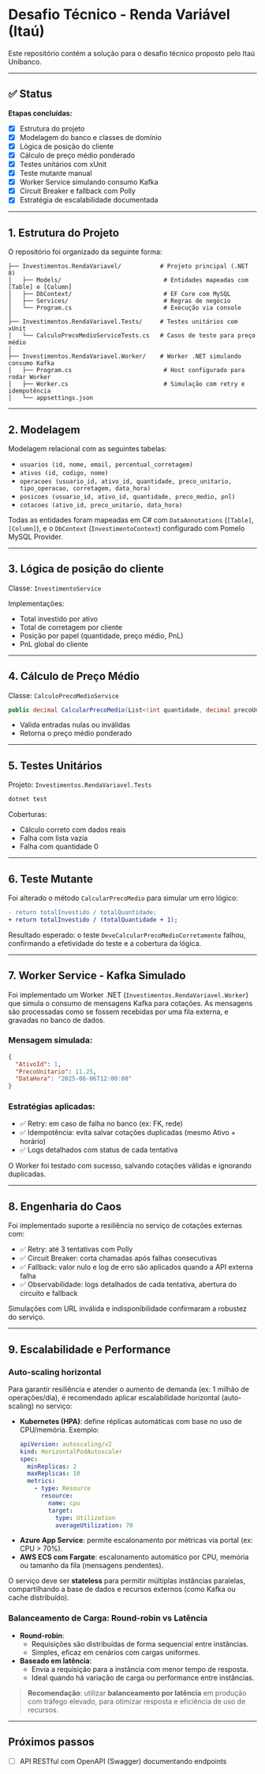 # Desafio Técnico - Renda Variável (Itaú)

Este repositório contém a solução para o desafio técnico proposto pelo Itaú Unibanco.

---

## ✅ Status

**Etapas concluídas:**

* [x] Estrutura do projeto
* [x] Modelagem do banco e classes de domínio
* [x] Lógica de posição do cliente
* [x] Cálculo de preço médio ponderado
* [x] Testes unitários com xUnit
* [x] Teste mutante manual
* [x] Worker Service simulando consumo Kafka
* [x] Circuit Breaker e fallback com Polly
* [x] Estratégia de escalabilidade documentada

---

## 1. Estrutura do Projeto

O repositório foi organizado da seguinte forma:

```
├── Investimentos.RendaVariavel/           # Projeto principal (.NET 8)
│   ├── Models/                             # Entidades mapeadas com [Table] e [Column]
│   ├── DbContext/                          # EF Core com MySQL
│   ├── Services/                           # Regras de negócio
│   └── Program.cs                          # Execução via console
│
├── Investimentos.RendaVariavel.Tests/     # Testes unitários com xUnit
│   └── CalculoPrecoMedioServiceTests.cs   # Casos de teste para preço médio
│
├── Investimentos.RendaVariavel.Worker/    # Worker .NET simulando consumo Kafka
│   ├── Program.cs                          # Host configurado para rodar Worker
│   ├── Worker.cs                           # Simulação com retry e idempotência
│   └── appsettings.json
```

---

## 2. Modelagem

Modelagem relacional com as seguintes tabelas:

* `usuarios (id, nome, email, percentual_corretagem)`
* `ativos (id, codigo, nome)`
* `operacoes (usuario_id, ativo_id, quantidade, preco_unitario, tipo_operacao, corretagem, data_hora)`
* `posicoes (usuario_id, ativo_id, quantidade, preco_medio, pnl)`
* `cotacoes (ativo_id, preco_unitario, data_hora)`

Todas as entidades foram mapeadas em C# com `DataAnnotations` (`[Table]`, `[Column]`), e o `DbContext` (`InvestimentoContext`) configurado com Pomelo MySQL Provider.

---

## 3. Lógica de posição do cliente

Classe: `InvestimentoService`

Implementações:

* Total investido por ativo
* Total de corretagem por cliente
* Posição por papel (quantidade, preço médio, PnL)
* PnL global do cliente

---

## 4. Cálculo de Preço Médio

Classe: `CalculoPrecoMedioService`

```csharp
public decimal CalcularPrecoMedio(List<(int quantidade, decimal precoUnitario)> compras)
```

* Valida entradas nulas ou inválidas
* Retorna o preço médio ponderado

---

## 5. Testes Unitários

Projeto: `Investimentos.RendaVariavel.Tests`

```bash
dotnet test
```

Coberturas:

* Cálculo correto com dados reais
* Falha com lista vazia
* Falha com quantidade 0

---

## 6. Teste Mutante

Foi alterado o método `CalcularPrecoMedio` para simular um erro lógico:

```diff
- return totalInvestido / totalQuantidade;
+ return totalInvestido / (totalQuantidade + 1);
```

Resultado esperado: o teste `DeveCalcularPrecoMedioCorretamente` falhou, confirmando a efetividade do teste e a cobertura da lógica.

---

## 7. Worker Service - Kafka Simulado

Foi implementado um Worker .NET (`Investimentos.RendaVariavel.Worker`) que simula o consumo de mensagens Kafka para cotações. As mensagens são processadas como se fossem recebidas por uma fila externa, e gravadas no banco de dados.

### Mensagem simulada:

```json
{
  "AtivoId": 1,
  "PrecoUnitario": 11.25,
  "DataHora": "2025-06-06T12:00:00"
}
```

### Estratégias aplicadas:

* ✅ Retry: em caso de falha no banco (ex: FK, rede)
* ✅ Idempotência: evita salvar cotações duplicadas (mesmo Ativo + horário)
* ✅ Logs detalhados com status de cada tentativa

O Worker foi testado com sucesso, salvando cotações válidas e ignorando duplicadas.

---

## 8. Engenharia do Caos

Foi implementado suporte a resiliência no serviço de cotações externas com:

* ✅ Retry: até 3 tentativas com Polly
* ✅ Circuit Breaker: corta chamadas após falhas consecutivas
* ✅ Fallback: valor nulo e log de erro são aplicados quando a API externa falha
* ✅ Observabilidade: logs detalhados de cada tentativa, abertura do circuito e fallback

Simulações com URL inválida e indisponibilidade confirmaram a robustez do serviço.

---

## 9. Escalabilidade e Performance

### Auto-scaling horizontal

Para garantir resiliência e atender o aumento de demanda (ex: 1 milhão de operações/dia), é recomendado aplicar escalabilidade horizontal (auto-scaling) no serviço:

- **Kubernetes (HPA)**: define réplicas automáticas com base no uso de CPU/memória. Exemplo:
  ```yaml
  apiVersion: autoscaling/v2
  kind: HorizontalPodAutoscaler
  spec:
    minReplicas: 2
    maxReplicas: 10
    metrics:
      - type: Resource
        resource:
          name: cpu
          target:
            type: Utilization
            averageUtilization: 70
  ```
- **Azure App Service**: permite escalonamento por métricas via portal (ex: CPU > 70%).
- **AWS ECS com Fargate**: escalonamento automático por CPU, memória ou tamanho da fila (mensagens pendentes).

O serviço deve ser **stateless** para permitir múltiplas instâncias paralelas, compartilhando a base de dados e recursos externos (como Kafka ou cache distribuído).

### Balanceamento de Carga: Round-robin vs Latência

- **Round-robin**:
  - Requisições são distribuídas de forma sequencial entre instâncias.
  - Simples, eficaz em cenários com cargas uniformes.
- **Baseado em latência**:
  - Envia a requisição para a instância com menor tempo de resposta.
  - Ideal quando há variação de carga ou performance entre instâncias.

> **Recomendação**: utilizar **balanceamento por latência** em produção com tráfego elevado, para otimizar resposta e eficiência de uso de recursos.

---

## Próximos passos

* [ ] API RESTful com OpenAPI (Swagger) documentando endpoints
